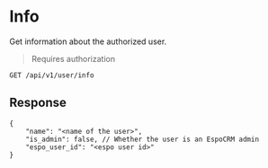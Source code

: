 # Info
Get information about the authorized user.

>Requires authorization

`GET /api/v1/user/info`

## Response
```jsonc
{
    "name": "<name of the user>",
    "is_admin": false, // Whether the user is an EspoCRM admin
    "espo_user_id": "<espo user id>"
}
```